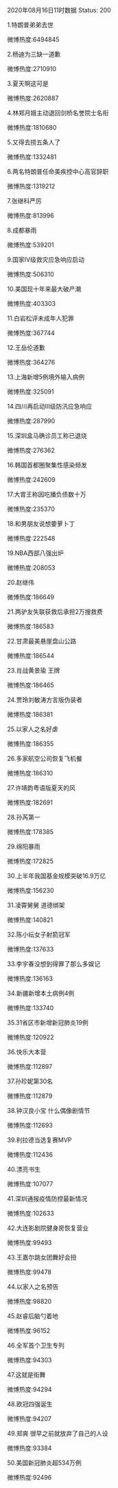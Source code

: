 2020年08月16日11时数据
Status: 200

1.特朗普弟弟去世

微博热度:6494845

2.杨迪为三缺一道歉

微博热度:2710910

3.夏天啊这可是

微博热度:2620887

4.林郑月娥主动退回剑桥名誉院士名衔

微博热度:1810680

5.又得去捞五条人了

微博热度:1332481

6.两名特朗普任命美疾控中心高官辞职

微博热度:1319212

7.张继科严厉

微博热度:813996

8.成都暴雨

微博热度:539201

9.国家Ⅳ级救灾应急响应启动

微博热度:506310

10.美国现十年来最大破产潮

微博热度:403303

11.白岩松评未成年人犯罪

微博热度:367744

12.王岳伦道歉

微博热度:364276

13.上海新增5例境外输入病例

微博热度:325091

14.四川再启动III级防汛应急响应

微博热度:287990

15.深圳盒马确诊员工称已退烧

微博热度:276362

16.韩国首都圈聚集性感染频发

微博热度:242609

17.大胃王称因吃播负债数十万

微博热度:235370

18.和男朋友说想要萝卜丁

微博热度:222548

19.NBA西部八强出炉

微博热度:208053

20.赵继伟

微博热度:186649

21.两驴友失联获救后承担2万搜救费

微博热度:186583

22.甘肃最美悬崖盘山公路

微博热度:186544

23.肖战黄景瑜 王牌

微博热度:186465

24.贾玲刘敏涛方言版伪装者

微博热度:186381

25.以家人之名好虐

微博热度:186355

26.多家航空公司恢复飞机餐

微博热度:186310

27.许靖韵粤语版夏天的风

微博热度:182691

28.孙芮第一

微博热度:178385

29.绵阳暴雨

微博热度:172825

30.上半年我国基金规模突破16.9万亿

微博热度:156230

31.凌霄舅舅 道德绑架

微博热度:140821

32.陈小纭女子射箭冠军

微博热度:137633

33.李宇春没想到得罪了那么多娱记

微博热度:136163

34.新疆新增本土病例4例

微博热度:133740

35.31省区市新增新冠肺炎19例

微博热度:120922

36.快乐大本营

微博热度:112897

37.孙珍妮第30名

微博热度:112879

38.钟汉良小宝 什么偶像剧情节

微博热度:112693

39.利拉德当选复赛MVP

微博热度:112436

40.漂亮书生

微博热度:107077

41.深圳通报疫情防控最新情况

微博热度:102633

42.大连影剧院健身房恢复营业

微博热度:99493

43.王嘉尔跳女团舞好会扭

微博热度:99478

44.以家人之名预告

微博热度:98820

45.赵睿后脑勺着地

微博热度:96152

46.全军首个卫生专列

微博热度:94303

47.这就是街舞

微博热度:94294

48.欧冠四强诞生

微博热度:94207

49.郑爽 很早之前就放弃了自己的人设

微博热度:93384

50.美国新冠肺炎超534万例

微博热度:92496

